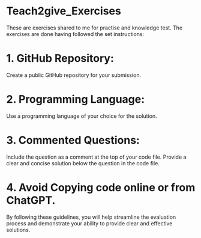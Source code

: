 # Teach2give_Exercises
These are exercises shared to me for practise and knowledge test.
The exercises are done having followed the set instructions:
# 1. GitHub Repository:
Create a public GitHub repository for your submission.
# 2. Programming Language:
Use a programming language of your choice for the solution.
# 3. Commented Questions:
Include the question as a comment at the top of your code file.
Provide a clear and concise solution below the question in the code file.
# 4. Avoid Copying code online or from ChatGPT.
By following these guidelines, you will help streamline the evaluation process and 
demonstrate your ability to provide clear and effective solutions.

